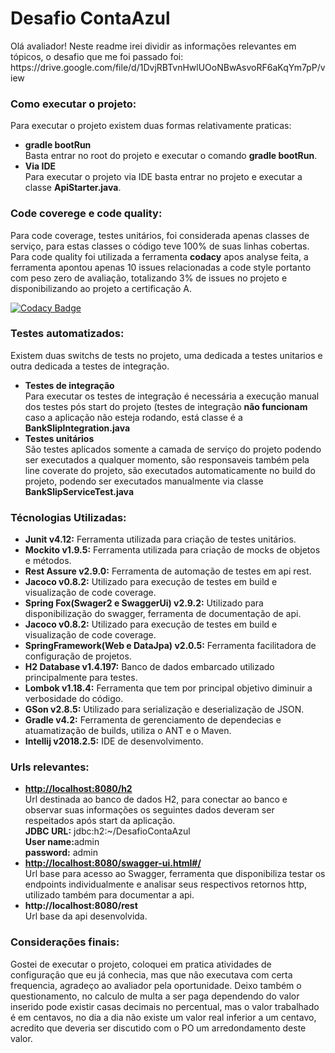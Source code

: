 <h1><b>Desafio ContaAzul</b></h1>   
Olá avaliador! Neste readme irei dividir as informações relevantes em tópicos, o desafio que me foi passado foi:
https://drive.google.com/file/d/1DvjRBTvnHwlUOoNBwAsvoRF6aKqYm7pP/view

<h3><b>Como executar o projeto:</b></h3>
Para executar o projeto existem duas formas relativamente praticas:
<UL>
  <LI><b>gradle bootRun</b><br>
    Basta entrar no root do projeto e executar o comando <b>gradle bootRun</b>.
  <LI><b>Via IDE</b><br>
    Para executar o projeto via IDE basta entrar no projeto e executar a classe <b>ApiStarter.java</b>.
</UL>
    
<h3><b>Code coverege e code quality:</b></h3>
Para code coverage, testes unitários, foi considerada apenas classes de serviço, para estas classes o código teve 100% de suas linhas cobertas.
Para code quality foi utilizada a ferramenta <b>codacy</b> apos analyse feita, a ferramenta apontou apenas 10 issues relacionadas a code style portanto com peso zero de avaliação, totalizando 3% de issues no projeto e disponibilizando ao projeto a certificação A.

[![Codacy Badge](https://api.codacy.com/project/badge/Grade/418325e3ab7a401eaacffc87e648190f)](https://www.codacy.com/app/Scarabe/DesafioContaAzul?utm_source=github.com&amp;utm_medium=referral&amp;utm_content=Scarabe/DesafioContaAzul&amp;utm_campaign=Badge_Grade)

<h3><b>Testes automatizados:</b></h3>
Existem duas switchs de tests no projeto, uma dedicada a testes unitarios e outra dedicada a testes de integração.
<UL>
  <LI><b>Testes de integração</b><br>
    Para executar os testes de integração é necessária a execução manual dos testes pós start do projeto (testes de integração <b>não funcionam</b> caso a aplicação não esteja rodando, está classe é a <b>BankSlipIntegration.java</b></br>
  <LI><b>Testes unitários</b><br>
    São testes aplicados somente a camada de serviço do projeto podendo ser executados a qualquer momento, são responsaveis       também pela line coverate do projeto, são executados automaticamente no build do projeto, podendo ser executados              manualmente via classe <b>BankSlipServiceTest.java</b>
</UL>


<h3><b>Técnologias Utilizadas:</b></h3>
<UL>
  <LI><b>Junit v4.12:</b> Ferramenta utilizada para criação de testes unitários.</LI>
  <LI><b>Mockito v1.9.5:</b> Ferramenta utilizada para criação de mocks de objetos e métodos.</LI>
  <LI><b>Rest Assure v2.9.0:</b> Ferramenta de automação de testes em api rest.</LI>
  <LI><b>Jacoco v0.8.2:</b> Utilizado para execução de testes em build e visualização de code coverage.</LI>
  <LI><b>Spring Fox(Swager2 e SwaggerUi) v2.9.2:</b> Utilizado para disponibilização do swagger, ferramenta de documentação de api.</LI>
  <LI><b>Jacoco v0.8.2:</b> Utilizado para execução de testes em build e visualização de code coverage.</LI>  
  <LI><b>SpringFramework(Web e DataJpa) v2.0.5:</b> Ferramenta facilitadora de configuração de projetos.</LI>
  <LI><b>H2 Database v1.4.197:</b> Banco de dados embarcado utilizado principalmente para testes.</LI> 
  <LI><b>Lombok v1.18.4:</b> Ferramenta que tem por principal objetivo diminuir a verbosidade do código.</LI> 
  <LI><b>GSon v2.8.5:</b> Utilizado para serialização e deserialização de JSON.</LI> 
  <LI><b>Gradle v4.2:</b> Ferramenta de gerenciamento de dependecias e atuamatização de builds, utiliza o ANT e o Maven.</LI>
  <LI><b>Intellij v2018.2.5:</b> IDE de desenvolvimento.</LI>
</UL>

<h3><b>Urls relevantes:</b></h3>
  <UL>
  <LI><b><a href='http://localhost:8080/h2'>http://localhost:8080/h2</a></b><br>
    Url destinada ao banco de dados H2, para conectar ao banco e observar suas informações os seguintes dados deveram ser         respeitados após start da aplicação.<br>
    <b>JDBC URL:</b> jdbc:h2:~/DesafioContaAzul<br>
    <b>User name:</b>admin<br>
    <b>password:</b> admin<br>
  <LI><b><a href='http://localhost:8080/swagger-ui.html#/'>http://localhost:8080/swagger-ui.html#/</a></b><br>
    Url base para acesso ao Swagger, ferramenta que disponibiliza testar os endpoints individualmente e analisar seus         
    respectivos retornos http, utilizado também para documentar a api.<br>
  <LI><b>http://localhost:8080/rest</b><br>
    Url base da api desenvolvida.<br>
</UL>

<h3><b>Considerações finais:</b></h3>
  Gostei de executar o projeto, coloquei em pratica atividades de configuração que eu já conhecia, mas que não executava com certa frequencia, agradeço ao avaliador pela oportunidade.
  Deixo também o questionamento, no calculo de multa a ser paga dependendo do valor inserido pode existir casas decimais no percentual, mas o valor trabalhado é em centavos, no dia a dia não existe um valor real inferior a um centavo, acredito que deveria ser discutido com o PO um arredondamento deste valor.
